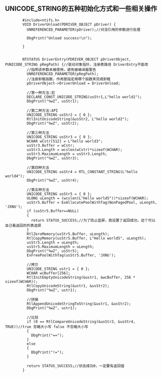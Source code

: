 UNICODE_STRING的五种初始化方式和一些相关操作
---
            #include<ntifs.h>
            VOID DriverUnload(PDRIVER_OBJECT pDriver) {
              UNREFERENCED_PARAMETER(pDriver);//对没引用的参数进行处理

              DbgPrint("Unload success!\n"); 

            }


            NTSTATUS DriverEntry(PDRIVER_OBJECT pDriverObject, PUNICODE_STRING pRegPath) {//驱动对象指针，注册表路径 DriverEntry不能改
              //指明该参数未被使用，避免被编译器警告
              UNREFERENCED_PARAMETER(pRegPath);
              //注册卸载函数，作用是指定用哪个函数来完成卸载
              pDriverObject->DriverUnload = DriverUnload;

              //第一种方法:宏
              DECLARE_CONST_UNICODE_STRING(usStr1,L"hello world1");
              DbgPrint("%wZ", usStr1);
              
              //第二种方法:API
              UNICODE_STRING usStr2 = { 0 };
              RtlInitUnicodeString(&usStr2, L"hello world2");
              DbgPrint("%wZ", usStr2);
              
              //第三种方法
              UNICODE_STRING usStr3 = { 0 };
              WCHAR wCstr[512] = L"hello world3";
              usStr3.Buffer = wCstr;
              usStr3.Length = wcslen(wCstr)*sizeof(WCHAR);
              usStr3.MaximumLength = usStr3.Length;
              DbgPrint("%wZ", usStr3);
              
              //第四种方法
              UNICODE_STRING usStr4 = RTL_CONSTANT_STRING(L"hello world4");
              DbgPrint("%wZ", usStr4);
              
              //第五种方法
              UNICODE_STRING usStr5 = { 0 };
              ULONG uLength = (wcslen(L"Hello world5"))*sizeof(WCHAR);
              usStr5.Buffer = ExAllocatePoolWithTag(NonPagedPool, uLength, 'JXNU');
              if (usStr5.Buffer==NULL)
              {
                return STATUS_SUCCESS;//为了防止蓝屏，我设置了返回成功，这个可以自己看返回的列表选择
              }
              RtlZeroMemory(usStr5.Buffer, uLength);
              RtlCopyMemory(usStr5.Buffer, L"Hello world5", uLength);
              usStr5.Length = uLength;
              usStr5.MaximumLength = uLength;
              DbgPrint("%wZ", usStr5);
              ExFreePoolWithTag(usStr5.Buffer, 'JXNU');

              //拷贝
              UNICODE_STRING ustr1 = { 0 };
              WCHAR	wcBuffer[256];
              RtlInitEmptyUnicodeString(&ustr1, &wcBuffer, 256 * sizeof(WCHAR));
              RtlCopyUnicodeString(&ustr1, &usStr2);
              DbgPrint("%wZ", ustr1);

              //拼接
              RtlAppendUnicodeStringToString(&ustr1, &usStr2);
              DbgPrint("%wZ", ustr1);
              
              //比较
              if (0 == RtlCompareUnicodeString(&usStr3, &usStr4, TRUE))//true 忽略大小写 false 不忽略大小写
              {
                DbgPrint("==");
              }
              else
              {
                DbgPrint("!=");
              }

              return STATUS_SUCCESS;//状态成功0，一定要有返回值
            }


